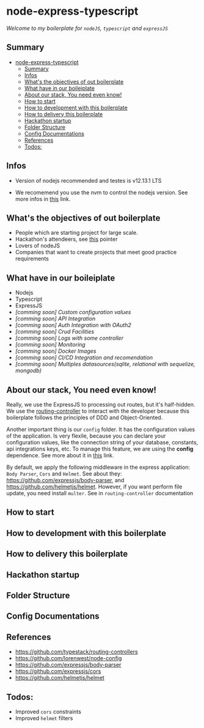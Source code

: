 # node-express-typescript

_Welcome to my boilerplate for `nodeJS`, `typescript` and `expressJS`_

## Summary

- [node-express-typescript](#node-express-typescript)
  - [Summary](#summary)
  - [Infos](#infos)
  - [What's the objectives of out boilerplate](#whats-the-objectives-of-out-boilerplate)
  - [What have in our boileiplate](#what-have-in-our-boileiplate)
  - [About our stack, You need even know!](#about-our-stack-you-need-even-know)
  - [How to start](#how-to-start)
  - [How to development with this boilerplate](#how-to-development-with-this-boilerplate)
  - [How to delivery this boilerplate](#how-to-delivery-this-boilerplate)
  - [Hackathon startup](#hackathon-startup)
  - [Folder Structure](#folder-structure)
  - [Config Documentations](#config-documentations)
  - [References](#references)
  - [Todos:](#todos)

## Infos

 - Version of nodejs recommended and testes is v12.13.1 LTS

 - We recomemend you use the nvm to control the nodejs version. See more infos in [this](https://github.com/nvm-sh/nvm) link.

## What's the objectives of out boilerplate

 - People which are starting project for large scale.
 - Hackathon's attendeers, see [this](#hackathon-startup) pointer
 - Lovers of nodeJS
 - Companies that want to create projects that meet good practice requirements

## What have in our boileiplate
 - Nodejs
 - Typescript
 - ExpressJS
 - _[comming soon] Custom configuration values_
 - _[comming soon] API Integration_
 - _[comming soon] Auth Integration with OAuth2_
 - _[comming soon] Crud Facilities_
 - _[comming soon] Logs with some controller_
 - _[comming soon] Monitoring_
 - _[comming soon] Docker Images_
 - _[comming soon] CI/CD Integration and recomendation_
 - _[comming soon] Multiples datasources(sqlite, relational with sequelize, mongodb)_

## About our stack, You need even know!

Really, we use the ExpressJS to processing out routes, but it's half-hidden. We use the [routing-controller](https://github.com/typestack/routing-controllers) to interact with the developer because this boilerplate follows the principles of DDD and Object-Oriented.

Another important thing is our `config` folder. It has the configuration values of the application. Is very flexile, because you can declare your configuration values, like the connection string of your database, constants, api integrations keys, etc. To manage this feature, we are using the **config** dependence. See more about it in [this](https://www.npmjs.com/package/config) link.

By default, we apply the following middleware in the express application: `Body Parser`, `Cors` and `Helmet`. See about they:
https://github.com/expressjs/body-parser, and https://github.com/helmetjs/helmet. However, if you want perform file update, you need install `multer`. See in `routing-controller` documentation

## How to start

## How to development with this boilerplate

## How to delivery this boilerplate

## Hackathon startup

## Folder Structure

## Config Documentations

## References

 - https://github.com/typestack/routing-controllers
 - https://github.com/lorenwest/node-config
 - https://github.com/expressjs/body-parser
 - https://github.com/expressjs/cors
 - https://github.com/helmetjs/helmet

## Todos:
 - Improved `cors` constraints
 - Improved `helmet` filters